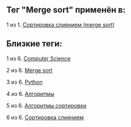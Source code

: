 ## Тег "Merge sort" применён в:

1 из 1. [Сортировка слиянием (merge sort)](../Computer%20science/Сортировки/Сортировка%20слиянием.md)

## Близкие теги:

1 из 6. [Computer Science](./Computer%20Science.md)

2 из 6. [Merge sort](./Merge%20sort.md)

3 из 6. [Python](./Python.md)

4 из 6. [Алгоритмы](./Алгоритмы.md)

5 из 6. [Алгоритмы сортировки](./Алгоритмы%20сортировки.md)

6 из 6. [Сортировка слиянием](./Сортировка%20слиянием.md)

